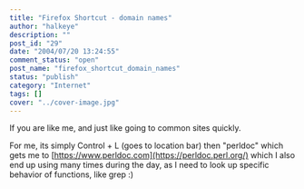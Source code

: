 ```yaml
---
title: "Firefox Shortcut - domain names"
author: "halkeye"
description: ""
post_id: "29"
date: "2004/07/20 13:24:55"
comment_status: "open"
post_name: "firefox_shortcut_domain_names"
status: "publish"
category: "Internet"
tags: []
cover: "../cover-image.jpg"
---
```


If you are like me, and just like going to common sites quickly.

For me, its simply Control + L (goes to location bar) then "perldoc" which gets me to [https://www.perldoc.com](https://perldoc.perl.org/) which I also end up using many times during the day, as I need to look up specific behavior of functions, like grep :)